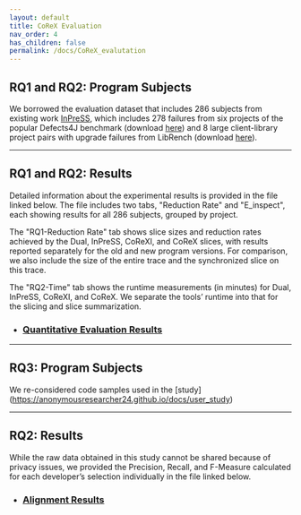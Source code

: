 ```yaml
---
layout: default
title: CoReX Evaluation
nav_order: 4
has_children: false
permalink: /docs/CoReX_evalutation
---
```


## RQ1 and RQ2: Program Subjects
We borrowed the evaluation dataset that includes 286 subjects from existing work [InPreSS](https://ieeexplore.ieee.org/abstract/document/10172711),
which includes 278 failures from six projects of the popular Defects4J benchmark (download [here](https://zenodo.org/record/7683853#.Y_3L1y-975g)) and 8 large client-library project pairs with upgrade failures from LibRench (download [here](https://zenodo.org/record/7683853/files/InPreSSBench.zip?download=1)).

---

## RQ1 and RQ2: Results
Detailed information about the experimental results is provided in the file linked below. The file includes two tabs, "Reduction Rate" and "E_inspect", each showing results for all 286 subjects, grouped by project.

The "RQ1-Reduction Rate" tab shows slice sizes and reduction rates achieved by the Dual, InPreSS, CoReXI, and CoReX slices, with results reported separately for the old and new program versions. For comparison, we also include the size of the entire trace and the synchronized slice on this trace.

The "RQ2-Time" tab shows the runtime measurements (in minutes) for Dual, InPreSS, CoReXI, and CoReX. We separate the tools’ runtime into that for the slicing and slice summarization. 

* ### [Quantitative Evaluation Results](../../assets/results/QuantitativeEvaluationResults.xlsx)

---

## RQ3: Program Subjects
We re-considered code samples used in the [study] (https://anonymousresearcher24.github.io/docs/user_study)

---

## RQ2: Results

While the raw data obtained in this study cannot be shared because of privacy issues, we provided the Precision, Recall, and F-Measure calculated for each developer’s selection individually in the file linked below. 

* ### [Alignment Results](../../assets/results/AlignmentResults.xlsx)